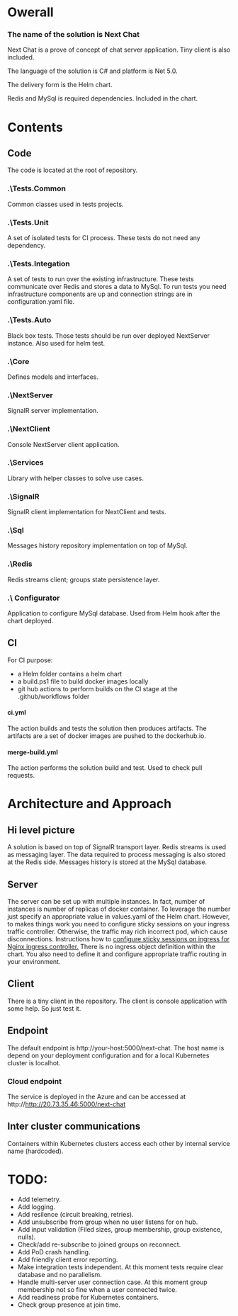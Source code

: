 # Owerall

### The name of the solution is Next Chat

Next Chat is a prove of concept of chat server application. Tiny client is also included.

The language of the solution is C# and platform is Net 5.0.

The delivery form is the Helm chart. 

Redis and MySql is required dependencies. Included in the chart.

# Contents

## Code 
The code is located at the root of repository.

### .\Tests.Common
Common classes used in tests projects.

### .\Tests.Unit
A set of isolated tests for CI process. These tests do not need any dependency.
 
### .\Tests.Integation
A set of tests to run over the existing infrastructure.
These tests communicate over Redis and stores a data to MySql. 
To run tests you need infrastructure components are up and connection strings are in configuration.yaml file.

### .\Tests.Auto
Black box tests. Those tests should be run over deployed NextServer instance. Also used for helm test.

### .\Core
Defines models and interfaces.

### .\NextServer
SignalR server implementation. 

### .\NextClient
Console NextServer client application.

### .\Services
Library with helper classes to solve use cases.

### .\SignalR
SignalR client implementation for NextClient and tests.

### .\Sql
Messages history repository implementation on top of MySql.

### .\Redis
Redis streams client; groups state persistence layer.

### .\ Configurator
Application to configure MySql database. Used from Helm hook after the chart deployed.

## CI
For CI purpose:
- a Helm folder contains a helm chart
- a build.ps1 file to build docker images locally
- git hub actions to perform builds on the CI stage at the .github/workflows folder

#### ci.yml
The action builds and tests the solution then produces artifacts.
The artifacts are a set of docker images are pushed to the dockerhub.io.

#### merge-build.yml 
The action performs the solution build and test. Used to check pull requests.

# Architecture and Approach

## Hi level picture
A solution is based on top of SignalR transport layer. Redis streams is used as messaging layer.
The data required to process messaging is also stored at the Redis side. 
Messages history is stored at the MySql database.

## Server
The server can be set up with multiple instances.
In fact, number of instances is number of replicas of docker container.
To leverage the number just specify an appropriate value in values.yaml of the Helm chart.
However, to makes things work you need to configure sticky sessions on your ingress traffic controller. 
Otherwise, the traffic may rich incorrect pod, which cause disconnections. 
Instructions how to [configure sticky sessions on ingress for Nginx ingress controller.](https://kubernetes.github.io/ingress-nginx/examples/affinity/cookie/)
There is no ingress object definition within the chart. You also need to define it and configure appropriate traffic routing in your environment.

## Client
There is a tiny client in the repository.
The client is console application with some help. So just test it. 

## Endpoint
The default endpoint is http://your-host:5000/next-chat. 
The host name is depend on your deployment configuration and for a local Kubernetes cluster is localhot.

### Cloud endpoint 
The service is deployed in the Azure and can be accessed at http://http://20.73.35.46:5000/next-chat

## Inter cluster communications
Containers within Kubernetes clusters access each other by internal service name (hardcoded).

# TODO:
- Add telemetry.
- Add logging.
- Add resilence (circuit breaking, retries).
- Add unsubscribe from group when no user listens for on hub.
- Add input validation (Filed sizes, group membership, group existence, nulls).
- Check/add re-subscribe to joined groups on reconnect.
- Add PoD crash handling.
- Add friendly client error reporting.
- Make integration tests independent. At this moment tests require clear database and no parallelism.
- Handle multi-server user connection case. At this moment group membership not so fine when a user connected twice.
- Add readiness probe for Kubernetes containers.
- Check group presence at join time.